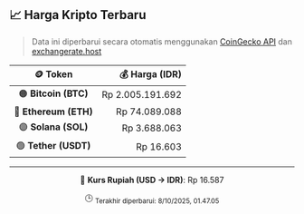 

<!-- HARGA_KRIPTO -->
## 📈 Harga Kripto Terbaru

> Data ini diperbarui secara otomatis menggunakan [CoinGecko API](https://www.coingecko.com/) dan [exchangerate.host](https://exchangerate.host/)

<div align="center">

| 🪙 Token | 💰 Harga (IDR) |
|:------:|---------------:|
| 🟠 **Bitcoin (BTC)**   | Rp 2.005.191.692 |
| 🔵 **Ethereum (ETH)**  | Rp 74.089.088 |
| 🟣 **Solana (SOL)**    | Rp 3.688.063 |
| 🟢 **Tether (USDT)**   | Rp 16.603 |

---

💱 **Kurs Rupiah (USD → IDR)**: Rp 16.587

🕒 <sub>Terakhir diperbarui: 8/10/2025, 01.47.05</sub>

</div>
<!-- /HARGA_KRIPTO -->